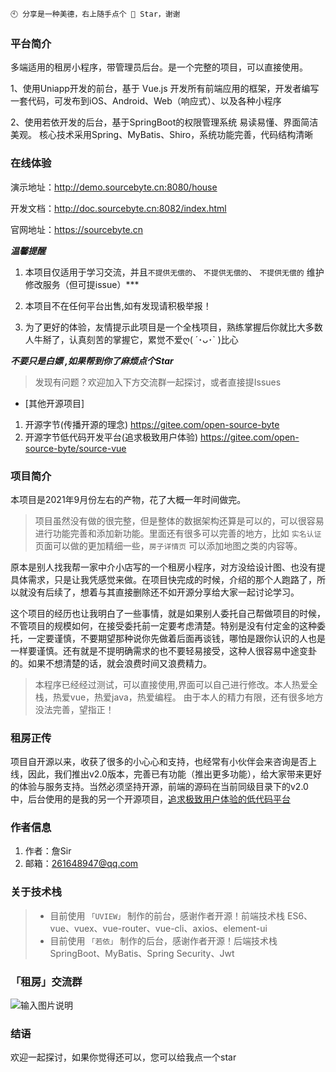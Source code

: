 ```
🕙 分享是一种美德，右上随手点个 🌟 Star，谢谢
```

### 平台简介
多端适用的租房小程序，带管理员后台。是一个完整的项目，可以直接使用。

1、使用Uniapp开发的前台，基于 Vue.js 开发所有前端应用的框架，开发者编写一套代码，可发布到iOS、Android、Web（响应式）、以及各种小程序

2、使用若依开发的后台，基于SpringBoot的权限管理系统 易读易懂、界面简洁美观。 核心技术采用Spring、MyBatis、Shiro，系统功能完善，代码结构清晰

### 在线体验

演示地址：http://demo.sourcebyte.cn:8080/house

开发文档：http://doc.sourcebyte.cn:8082/index.html

官网地址：https://sourcebyte.cn

***温馨提醒***

1. 本项目仅适用于学习交流，并且`不提供无偿的`、 `不提供无偿的`、 `不提供无偿的` 维护修改服务（但可提issue）***

2. 本项目不在任何平台出售,如有发现请积极举报！

3. 为了更好的体验，友情提示此项目是一个全栈项目，熟练掌握后你就比大多数人牛掰了，认真刻苦的掌握它，累觉不爱ღ( ´･ᴗ･` )比心

***不要只是白嫖 ,如果帮到你了麻烦点个Star***

> 发现有问题？欢迎加入下方交流群一起探讨，或者直接提Issues

- [其他开源项目]

1. 开源字节(传播开源的理念) https://gitee.com/open-source-byte
2. 开源字节低代码开发平台(追求极致用户体验) https://gitee.com/open-source-byte/source-vue

### 项目简介

本项目是2021年9月份左右的产物，花了大概一年时间做完。

> 项目虽然没有做的很完整，但是整体的数据架构还算是可以的，可以很容易进行功能完善和添加新功能。里面还有很多可以完善的地方，比如 `实名认证` 页面可以做的更加精细一些，`房子详情页` 可以添加地图之类的内容等。

原本是别人找我帮一家中介小店写的一个租房小程序，对方没给设计图、也没有提具体需求，只是让我凭感觉来做。在项目快完成的时候，介绍的那个人跑路了，所以就没有后续了，想着与其直接删除还不如开源分享给大家一起讨论学习。

这个项目的经历也让我明白了一些事情，就是如果别人委托自己帮做项目的时候，不管项目的规模如何，在接受委托前一定要考虑清楚。特别是没有付定金的这种委托，一定要谨慎，不要期望那种说你先做着后面再谈钱，哪怕是跟你认识的人也是一样要谨慎。还有就是不提明确需求的也不要轻易接受，这种人很容易中途变卦的。如果不想清楚的话，就会浪费时间又浪费精力。

> 本程序已经经过测试，可以直接使用,界面可以自己进行修改。本人热爱全栈，热爱vue，热爱java，热爱编程。
由于本人的精力有限，还有很多地方没法完善，望指正！

### 租房正传

项目自开源以来，收获了很多的小心心和支持，也经常有小伙伴会来咨询是否上线，因此，我们推出v2.0版本，完善已有功能（推出更多功能），给大家带来更好的体验与服务支持。当然必须坚持开源，前端的源码在当前同级目录下的v2.0中，后台使用的是我的另一个开源项目，[追求极致用户体验的低代码平台](https://gitee.com/open-source-byte/source-vue)

### 作者信息

1.  作者：詹Sir
2.  邮箱：261648947@qq.com

### 关于技术栈
> * 目前使用 `「UVIEW」` 制作的前台，感谢作者开源！前端技术栈 ES6、vue、vuex、vue-router、vue-cli、axios、element-ui
> * 目前使用 `「若依」` 制作的后台，感谢作者开源！后端技术栈 SpringBoot、MyBatis、Spring Security、Jwt

### 「租房」交流群
![输入图片说明](https://img-blog.csdnimg.cn/df9928e2ebe6497f94fb7fe1a207ced7.jpg)

### 结语

欢迎一起探讨，如果你觉得还可以，您可以给我点一个star